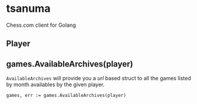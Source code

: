 # tsanuma

Chess.com client for Golang

## Player

## games.AvailableArchives(player)

`AvailableArchives` will provide you a _url_ based struct to all the games listed by month availables by the given player.

```golang
games, err := games.AvailableArchives(player)
```
